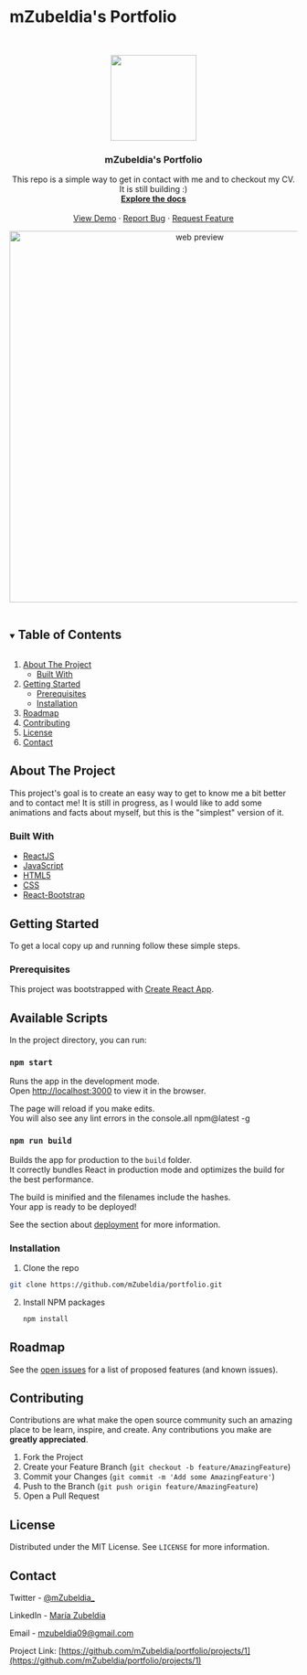 # mZubeldia's Portfolio

<!-- PROJECT LOGO -->
<br />
<p align="center"> 
  <img src="https://user-images.githubusercontent.com/74368515/149198771-10aa2258-3892-4df9-bc9c-34ff72a815a0.jpg" width="150px">

  <a href="https://github.com/mZubeldia/portfolio">
  </a>

  <h3 align="center">mZubeldia's Portfolio</h3>

  <p align="center">
    This repo is a simple way to get in contact with me and to checkout my CV.
  It is still building :)
    <br />
    <a href="https://github.com/mZubeldia/portfolio"><strong>Explore the docs</strong></a>
    <br />
    <br />
    <a href="https://mzubeldia.github.io/portfolio//">View Demo</a>
    ·
    <a href="https://github.com/mZubeldia/portfolio/issues">Report Bug</a>
    ·
    <a href="https://github.com/mZubeldia/portfolio/issues">Request Feature</a>
  </p>
</p>

<p align="center"> 
  <img src="https://user-images.githubusercontent.com/74368515/149199391-840df8b3-130d-4781-9446-c06944e1d916.png" width="650px" alt="web preview">
 </p>

<!-- TABLE OF CONTENTS -->
<details open="open">
  <summary><h2 style="display: inline-block">Table of Contents</h2></summary>
  <ol>
    <li>
      <a href="#about-the-project">About The Project</a>
      <ul>
        <li><a href="#built-with">Built With</a></li>
      </ul>
    </li>
    <li>
      <a href="#getting-started">Getting Started</a>
      <ul>
        <li><a href="#prerequisites">Prerequisites</a></li>
        <li><a href="#installation">Installation</a></li>
      </ul>
    </li>
   <!-- <li><a href="#usage">Usage</a></li> -->
    <li><a href="#roadmap">Roadmap</a></li>
    <li><a href="#contributing">Contributing</a></li>
    <li><a href="#license">License</a></li>
    <li><a href="#contact">Contact</a></li>
   <!-- <li><a href="#acknowledgements">Acknowledgements</a></li> -->
  </ol>
</details>

<!-- ABOUT THE PROJECT -->

## About The Project

This project's goal is to create an easy way to get to know me a bit better and to contact me!
It is still in progress, as I would like to add some animations and facts about myself, but this is the "simplest" version of it.


### Built With

- [ReactJS](https://reactjs.org/)
- [JavaScript](https://developer.mozilla.org/es/docs/Web/JavaScript)
- [HTML5](https://developer.mozilla.org/en-US/docs/Glossary/HTML5)
- [CSS](https://developer.mozilla.org/en-US/docs/Web/CSS)
- [React-Bootstrap](https://react-bootstrap.github.io/)


<!-- GETTING STARTED -->

## Getting Started

To get a local copy up and running follow these simple steps.

### Prerequisites

This project was bootstrapped with [Create React App](https://github.com/facebook/create-react-app).

## Available Scripts

In the project directory, you can run:

### `npm start`

Runs the app in the development mode.\
Open [http://localhost:3000](http://localhost:3000) to view it in the browser.

The page will reload if you make edits.\
You will also see any lint errors in the console.all npm@latest -g

### `npm run build`

Builds the app for production to the `build` folder.\
It correctly bundles React in production mode and optimizes the build for the best performance.

The build is minified and the filenames include the hashes.\
Your app is ready to be deployed!

See the section about [deployment](https://facebook.github.io/create-react-app/docs/deployment) for more information.


### Installation

1. Clone the repo
 ```sh
 git clone https://github.com/mZubeldia/portfolio.git
````

2. Install NPM packages
   ```sh
   npm install
   ```

<!-- ROADMAP -->

## Roadmap

See the [open issues](https://github.com/mZubeldia/portfolio/issues) for a list of proposed features (and known issues).

<!-- CONTRIBUTING -->

## Contributing

Contributions are what make the open source community such an amazing place to be learn, inspire, and create. Any contributions you make are **greatly appreciated**.

1. Fork the Project
2. Create your Feature Branch (`git checkout -b feature/AmazingFeature`)
3. Commit your Changes (`git commit -m 'Add some AmazingFeature'`)
4. Push to the Branch (`git push origin feature/AmazingFeature`)
5. Open a Pull Request

<!-- LICENSE -->

## License

Distributed under the MIT License. See `LICENSE` for more information.

<!-- CONTACT -->

## Contact

Twitter - [@mZubeldia_](https://twitter.com/mZubeldia_) 

LinkedIn - [María Zubeldia](https://www.linkedin.com/in/mzubeldia/?locale=en_US)

Email - mzubeldia09@gmail.com

Project Link: [https://github.com/mZubeldia/portfolio/projects/1](https://github.com/mZubeldia/portfolio/projects/1)
